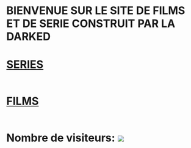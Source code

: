 <!DOCTYPE html>
<head>
<title>DARK DOWNLOAD</title>
<link rel="shortcut icon" href="https://psyquoquackpack.github.io/favicon.ico">
</head>
<body>
<h1>BIENVENUE SUR LE SITE DE FILMS ET DE SERIE CONSTRUIT PAR LA DARKED<h1>
<b><a rel="external nofollow" target="_blank" href="https://free-to.github.io/series/serie">SERIES</a></b><br>
<br/>
 
<b><a rel="external nofollow" target="_blank" href="https://free-to.github.io/films/base">FILMS</a></b><br>
<br/>


<b>Nombre de visiteurs: </b>
<img src="http://www.mon-compteur.fr/html_c01genv2-226337-1" border="0" />

